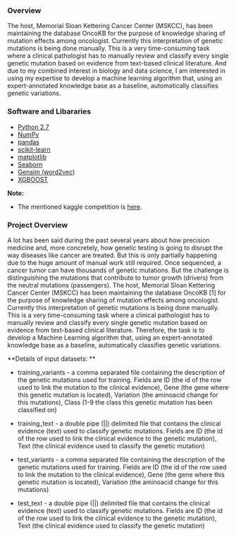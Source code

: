 ### Overview
The host, Memorial Sloan Kettering Cancer Center (MSKCC), has been maintaining the database OncoKB for the purpose of knowledge sharing of mutation effects among oncologist. Currently this interpretation of genetic mutations is being done manually. This is a very time-consuming task where a clinical pathologist has to manually review and classify every single genetic mutation based on evidence from text-based clinical literature. And due to my combined interest in biology and data science, I am interested in using my expertise to develop a machine learning algorithm that, using an expert-annotated knowledge base as a baseline, automatically classifies genetic variations.

### Software and Libararies
- [Python 2.7](https://www.python.org/download/releases/2.7/)
- [NumPy](http://www.numpy.org/)
- [pandas](http://pandas.pydata.org/)
- [scikit-learn](http://scikit-learn.org/stable/)
- [matplotlib](http://matplotlib.org/)
- [Seaborn](https://seaborn.pydata.org)
- [Gensim (word2vec)](https://radimrehurek.com/gensim/)
- [XGBOOST](https://xgboost.readthedocs.io/en/latest/)


**Note:**
- The mentioned kaggle competition is [here](https://www.kaggle.com/c/msk-redefining-cancer-treatment).



### Project Overview

A lot has been said during the past several years about how precision
medicine and, more concretely, how genetic testing is going to disrupt
the way diseases like cancer are treated. But this is only partially
happening due to the huge amount of manual work still required. Once
sequenced, a cancer tumor can have thousands of genetic mutations. But
the challenge is distinguishing the mutations that contribute to tumor
growth (drivers) from the neutral mutations (passengers). The host,
Memorial Sloan Kettering Cancer Center (MSKCC) has been maintaining the database OncoKB \[1\] for the purpose of
knowledge sharing of mutation effects among oncologist. Currently this
interpretation of genetic mutations is being done manually. This is a
very time-consuming task where a clinical pathologist has to manually
review and classify every single genetic mutation based on evidence from
text-based clinical literature.  Therefore, the task is to develop a
Machine Learning algorithm that, using an expert-annotated knowledge
base as a baseline, automatically classifies genetic variations.


**Details of input datasets: **

-   training\_variants - a comma separated file containing the
    description of the genetic mutations used for training. Fields
    are ID (the id of the row used to link the mutation to the clinical
    evidence), Gene (the gene where this genetic mutation is
    located), Variation (the aminoacid change for this
    mutations), Class (1-9 the class this genetic mutation has been
    classified on)

-   training\_text - a double pipe (||) delimited file that contains the
    clinical evidence (text) used to classify genetic mutations. Fields
    are ID (the id of the row used to link the clinical evidence to the
    genetic mutation), Text (the clinical evidence used to classify the
    genetic mutation)

-   test\_variants - a comma separated file containing the description
    of the genetic mutations used for training. Fields are ID (the id of
    the row used to link the mutation to the clinical
    evidence), Gene (the gene where this genetic mutation is
    located), Variation (the aminoacid change for this mutations)

-   test\_text - a double pipe (||) delimited file that contains the
    clinical evidence (text) used to classify genetic mutations. Fields
    are ID (the id of the row used to link the clinical evidence to the
    genetic mutation), Text (the clinical evidence used to classify the
    genetic mutation)
